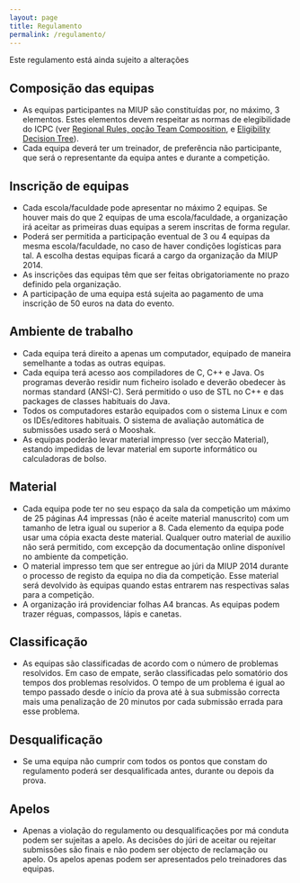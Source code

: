 ```yaml
---
layout: page
title: Regulamento
permalink: /regulamento/
---
```


Este regulamento está ainda sujeito a alterações

## Composição das equipas

* As equipas participantes na MIUP são constituídas por, no máximo, 3 elementos. Estes elementos devem respeitar as normas de elegibilidade do ICPC (ver [Regional Rules, opção Team Composition][regrules], e [Eligibility Decision Tree][edt]).
* Cada equipa deverá ter um treinador, de preferência não participante, que será o representante da equipa antes e durante a competição.

## Inscrição de equipas

* Cada escola/faculdade pode apresentar no máximo 2 equipas. Se houver mais do que 2 equipas de uma escola/faculdade, a organização irá aceitar as primeiras duas equipas a serem inscritas de forma regular.
* Poderá ser permitida a participação eventual de 3 ou 4 equipas da mesma escola/faculdade, no caso de haver condições logísticas para tal. A escolha destas equipas ficará a cargo da organização da MIUP 2014.
* As inscrições das equipas têm que ser feitas obrigatoriamente no prazo definido pela organização.
* A participação de uma equipa está sujeita ao pagamento de uma inscrição de 50 euros na data do evento.

## Ambiente de trabalho

* Cada equipa terá direito a apenas um computador, equipado de maneira semelhante a todas as outras equipas.
* Cada equipa terá acesso aos compiladores de C, C++ e Java. Os programas deverão residir num ficheiro isolado e deverão obedecer às normas standard (ANSI-C). Será permitido o uso de STL no C++ e das packages de classes habituais do Java.
* Todos os computadores estarão equipados com o sistema Linux e com os IDEs/editores habituais. O sistema de avaliação automática de submissões usado será o Mooshak.
* As equipas poderão levar material impresso (ver secção Material), estando impedidas de levar material em suporte informático ou calculadoras de bolso.

## Material

* Cada equipa pode ter no seu espaço da sala da competição um máximo de 25 páginas A4 impressas (não é aceite material manuscrito) com um tamanho de letra igual ou superior a 8. Cada elemento da equipa pode usar uma cópia exacta deste material. Qualquer outro material de auxilio não será permitido, com excepção da documentação online disponível no ambiente da competição.
* O material impresso tem que ser entregue ao júri da MIUP 2014 durante o processo de registo da equipa no dia da competição. Esse material será devolvido às equipas quando estas entrarem nas respectivas salas para a competição.
* A organização irá providenciar folhas A4 brancas. As equipas podem trazer réguas, compassos, lápis e canetas.

## Classificação

* As equipas são classificadas de acordo com o número de problemas resolvidos. Em caso de empate, serão classificadas pelo somatório dos tempos dos problemas resolvidos. O tempo de um problema é igual ao tempo passado desde o início da prova até à sua submissão correcta mais uma penalização de 20 minutos por cada submissão errada para esse problema.

## Desqualificação

* Se uma equipa não cumprir com todos os pontos que constam do regulamento poderá ser desqualificada antes, durante ou depois da prova.

## Apelos

* Apenas a violação do regulamento ou desqualificações por má conduta podem ser sujeitas a apelo. As decisões do júri de aceitar ou rejeitar submissões são finais e não podem ser objecto de reclamação ou apelo. Os apelos apenas podem ser apresentados pelo treinadores das equipas.

[regrules]: http://icpc.baylor.edu/regionals/rules#HTeamComposition
[edt]: http://icpc.baylor.edu/download/regionals/rules/EligibilityDecisionTree-13.pdf
